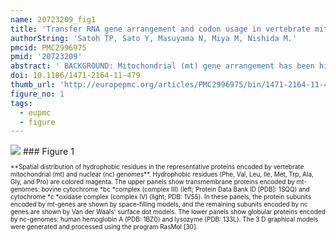 ```yaml
---
name: 20723209_fig1
title: 'Transfer RNA gene arrangement and codon usage in vertebrate mitochondrial genomes: a new insight into gene order conservation.'
authorString: 'Satoh TP, Sato Y, Masuyama N, Miya M, Nishida M.'
pmcid: PMC2996975
pmid: '20723209'
abstract: ' BACKGROUND: Mitochondrial (mt) gene arrangement has been highly conserved among vertebrates from jawless fishes to mammals for more than 500 million years. It remains unclear, however, whether such long-term persistence is a consequence of some constraints on the gene order. RESULTS: Based on the analysis of codon usage and tRNA gene positions, we suggest that tRNA gene order of the typical vertebrate mt-genomes may be important for their translational efficiency. The vertebrate mt-genome encodes 2 rRNA, 22 tRNA, and 13 transmembrane proteins consisting mainly of hydrophobic domains. We found that the tRNA genes specifying the hydrophobic residues were positioned close to the control region (CR), where the transcription efficiency is estimated to be relatively high. Using 47 vertebrate mt-genome sequences representing jawless fishes to mammals, we further found a correlation between codon usage and tRNA gene positions, implying that highly-used tRNA genes are located close to the CR. In addition, an analysis considering the asymmetric nature of mtDNA replication suggested that the tRNA loci that remain in single-strand for a longer time tend to have more guanine and thymine not suffering deamination mutations in their anticodon sites. CONCLUSIONS: Our analyses imply the existence of translational constraint acting on the vertebrate mt-gene arrangement. Such translational constraint, together with the deamination-related constraint, may have contributed to long-term maintenance of gene order.'
doi: 10.1186/1471-2164-11-479
thumb_url: 'http://europepmc.org/articles/PMC2996975/bin/1471-2164-11-479-1.gif'
figure_no: 1
tags:
  - eupmc
  - figure
---
```

<img src='http://europepmc.org/articles/PMC2996975/bin/1471-2164-11-479-1.jpg' style='max-height: 300px'>
### Figure 1
<p style='font-size: 10px;'>**Spatial distribution of hydrophobic residues in the representative proteins encoded by vertebrate mitochondrial (mt) and nuclear (nc) genomes**. Hydrophobic residues (Phe, Val, Leu, Ile, Met, Trp, Ala, Gly, and Pro) are colored magenta. The upper panels show transmembrane proteins encoded by mt-genomes: bovine cytochrome *bc *complex (complex III) (left; Protein Data Bank ID [PDB]: <ext-link ext-link-type="pdb" xlink:href="1SQQ">1SQQ</ext-link>) and cytochrome *c *oxidase complex (complex IV) (light; PDB: <ext-link ext-link-type="pdb" xlink:href="1V55">1V55</ext-link>). In these panels, the protein subunits encoded by mt-genes are shown by space-filling models, and the remaining subunits encoded by nc genes are shown by Van der Waals' surface dot models. The lower panels show globular proteins encoded by nc-genomes: human hemoglobin A (PDB: <ext-link ext-link-type="pdb" xlink:href="1BZ0">1BZ0</ext-link>) and lysozyme (PDB: <ext-link ext-link-type="pdb" xlink:href="133L">133L</ext-link>). The 3 D graphical models were generated and processed using the program RasMol [<xref ref-type="bibr" rid="B30">30</xref>].</p>
